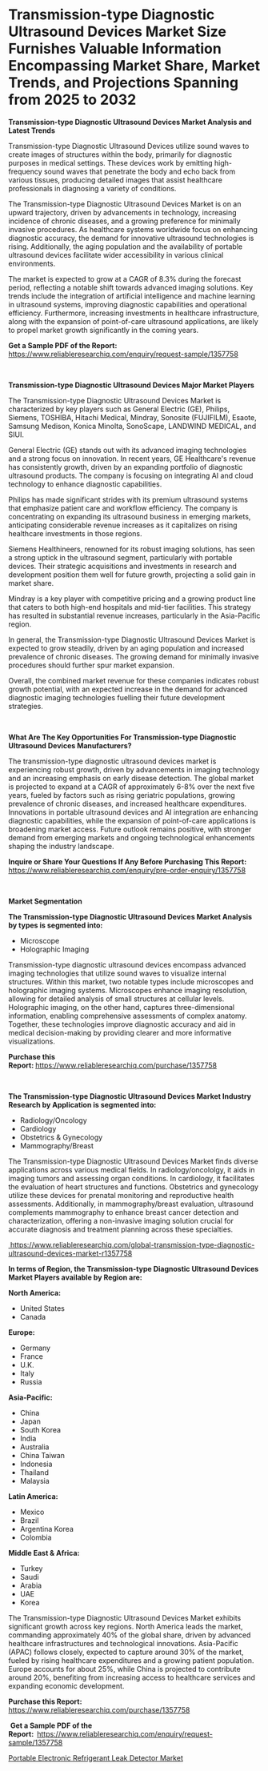 <p><h1>Transmission-type Diagnostic Ultrasound Devices Market Size Furnishes Valuable Information Encompassing Market Share, Market Trends, and Projections Spanning from 2025 to 2032</h1></p><p><strong>Transmission-type Diagnostic Ultrasound Devices Market Analysis and Latest Trends</strong></p>
<p><p>Transmission-type Diagnostic Ultrasound Devices utilize sound waves to create images of structures within the body, primarily for diagnostic purposes in medical settings. These devices work by emitting high-frequency sound waves that penetrate the body and echo back from various tissues, producing detailed images that assist healthcare professionals in diagnosing a variety of conditions.</p><p>The Transmission-type Diagnostic Ultrasound Devices Market is on an upward trajectory, driven by advancements in technology, increasing incidence of chronic diseases, and a growing preference for minimally invasive procedures. As healthcare systems worldwide focus on enhancing diagnostic accuracy, the demand for innovative ultrasound technologies is rising. Additionally, the aging population and the availability of portable ultrasound devices facilitate wider accessibility in various clinical environments.</p><p>The market is expected to grow at a CAGR of 8.3% during the forecast period, reflecting a notable shift towards advanced imaging solutions. Key trends include the integration of artificial intelligence and machine learning in ultrasound systems, improving diagnostic capabilities and operational efficiency. Furthermore, increasing investments in healthcare infrastructure, along with the expansion of point-of-care ultrasound applications, are likely to propel market growth significantly in the coming years.</p></p>
<p><strong>Get a Sample PDF of the Report:&nbsp;</strong> <a href="https://www.reliableresearchiq.com/enquiry/request-sample/1357758?utm_campaign=2215&utm_medium=2&utm_source=Github&utm_content=ia&utm_term=24022025&utm_id=transmission-type-diagnostic-ultrasound-devices">https://www.reliableresearchiq.com/enquiry/request-sample/1357758</a></p>
<p>&nbsp;</p>
<p><strong>Transmission-type Diagnostic Ultrasound Devices Major Market Players</strong></p>
<p><p>The Transmission-type Diagnostic Ultrasound Devices Market is characterized by key players such as General Electric (GE), Philips, Siemens, TOSHIBA, Hitachi Medical, Mindray, Sonosite (FUJIFILM), Esaote, Samsung Medison, Konica Minolta, SonoScape, LANDWIND MEDICAL, and SIUI. </p><p>General Electric (GE) stands out with its advanced imaging technologies and a strong focus on innovation. In recent years, GE Healthcare's revenue has consistently growth, driven by an expanding portfolio of diagnostic ultrasound products. The company is focusing on integrating AI and cloud technology to enhance diagnostic capabilities.</p><p>Philips has made significant strides with its premium ultrasound systems that emphasize patient care and workflow efficiency. The company is concentrating on expanding its ultrasound business in emerging markets, anticipating considerable revenue increases as it capitalizes on rising healthcare investments in those regions.</p><p>Siemens Healthineers, renowned for its robust imaging solutions, has seen a strong uptick in the ultrasound segment, particularly with portable devices. Their strategic acquisitions and investments in research and development position them well for future growth, projecting a solid gain in market share.</p><p>Mindray is a key player with competitive pricing and a growing product line that caters to both high-end hospitals and mid-tier facilities. This strategy has resulted in substantial revenue increases, particularly in the Asia-Pacific region.</p><p>In general, the Transmission-type Diagnostic Ultrasound Devices Market is expected to grow steadily, driven by an aging population and increased prevalence of chronic diseases. The growing demand for minimally invasive procedures should further spur market expansion. </p><p>Overall, the combined market revenue for these companies indicates robust growth potential, with an expected increase in the demand for advanced diagnostic imaging technologies fuelling their future development strategies.</p></p>
<p>&nbsp;</p>
<p><strong>What Are The Key Opportunities For Transmission-type Diagnostic Ultrasound Devices Manufacturers?</strong></p>
<p><p>The transmission-type diagnostic ultrasound devices market is experiencing robust growth, driven by advancements in imaging technology and an increasing emphasis on early disease detection. The global market is projected to expand at a CAGR of approximately 6-8% over the next five years, fueled by factors such as rising geriatric populations, growing prevalence of chronic diseases, and increased healthcare expenditures. Innovations in portable ultrasound devices and AI integration are enhancing diagnostic capabilities, while the expansion of point-of-care applications is broadening market access. Future outlook remains positive, with stronger demand from emerging markets and ongoing technological enhancements shaping the industry landscape.</p></p>
<p><strong>Inquire or Share Your Questions If Any Before Purchasing This Report:</strong> <a href="https://www.reliableresearchiq.com/enquiry/pre-order-enquiry/1357758?utm_campaign=2215&utm_medium=2&utm_source=Github&utm_content=ia&utm_term=24022025&utm_id=transmission-type-diagnostic-ultrasound-devices">https://www.reliableresearchiq.com/enquiry/pre-order-enquiry/1357758</a></p>
<p>&nbsp;</p>
<p><strong>Market Segmentation</strong></p>
<p><strong>The Transmission-type Diagnostic Ultrasound Devices Market Analysis by types is segmented into:</strong></p>
<p><ul><li>Microscope</li><li>Holographic Imaging</li></ul></p>
<p><p>Transmission-type diagnostic ultrasound devices encompass advanced imaging technologies that utilize sound waves to visualize internal structures. Within this market, two notable types include microscopes and holographic imaging systems. Microscopes enhance imaging resolution, allowing for detailed analysis of small structures at cellular levels. Holographic imaging, on the other hand, captures three-dimensional information, enabling comprehensive assessments of complex anatomy. Together, these technologies improve diagnostic accuracy and aid in medical decision-making by providing clearer and more informative visualizations.</p></p>
<p><strong>Purchase this Report:&nbsp;</strong><a href="https://www.reliableresearchiq.com/purchase/1357758?utm_campaign=2215&utm_medium=2&utm_source=Github&utm_content=ia&utm_term=24022025&utm_id=transmission-type-diagnostic-ultrasound-devices">https://www.reliableresearchiq.com/purchase/1357758</a></p>
<p>&nbsp;</p>
<p><strong>The Transmission-type Diagnostic Ultrasound Devices Market Industry Research by Application is segmented into:</strong></p>
<p><ul><li>Radiology/Oncology</li><li>Cardiology</li><li>Obstetrics & Gynecology</li><li>Mammography/Breast</li></ul></p>
<p><p>The Transmission-type Diagnostic Ultrasound Devices Market finds diverse applications across various medical fields. In radiology/oncololgy, it aids in imaging tumors and assessing organ conditions. In cardiology, it facilitates the evaluation of heart structures and functions. Obstetrics and gynecology utilize these devices for prenatal monitoring and reproductive health assessments. Additionally, in mammography/breast evaluation, ultrasound complements mammography to enhance breast cancer detection and characterization, offering a non-invasive imaging solution crucial for accurate diagnosis and treatment planning across these specialties.</p></p>
<p><a href="https://www.reliableresearchiq.com/global-transmission-type-diagnostic-ultrasound-devices-market-r1357758?utm_campaign=2215&utm_medium=2&utm_source=Github&utm_content=ia&utm_term=24022025&utm_id=transmission-type-diagnostic-ultrasound-devices">&nbsp;https://www.reliableresearchiq.com/global-transmission-type-diagnostic-ultrasound-devices-market-r1357758</a></p>
<p><strong>In terms of Region, the Transmission-type Diagnostic Ultrasound Devices Market Players available by Region are:</strong></p>
<p>
    <p> <strong> North America: </strong>
        <ul>
            <li>United States</li>
            <li>Canada</li>
        </ul>
        </p> 
    <p> <strong> Europe: </strong>
        <ul>
            <li>Germany</li>
            <li>France</li>
            <li>U.K.</li>
            <li>Italy</li>
            <li>Russia</li>
        </ul>
        </p> 
    <p> <strong> Asia-Pacific: </strong>
        <ul>
            <li>China</li>
            <li>Japan</li>
            <li>South Korea</li>
            <li>India</li>
            <li>Australia</li>
            <li>China Taiwan</li>
            <li>Indonesia</li>
            <li>Thailand</li>
            <li>Malaysia</li>
        </ul>
        </p> 
    <p> <strong> Latin America: </strong>
        <ul>
            <li>Mexico</li>
            <li>Brazil</li>
            <li>Argentina Korea</li>
            <li>Colombia</li>
        </ul>
        </p> 
    <p> <strong> Middle East & Africa: </strong>
        <ul>
            <li>Turkey</li>
            <li>Saudi</li>
            <li>Arabia</li>
            <li>UAE</li>
            <li>Korea</li>
        </ul>
    </p>
    </p>
<p><p>The Transmission-type Diagnostic Ultrasound Devices Market exhibits significant growth across key regions. North America leads the market, commanding approximately 40% of the global share, driven by advanced healthcare infrastructures and technological innovations. Asia-Pacific (APAC) follows closely, expected to capture around 30% of the market, fueled by rising healthcare expenditures and a growing patient population. Europe accounts for about 25%, while China is projected to contribute around 20%, benefiting from increasing access to healthcare services and expanding economic development.</p></p>
<p><strong>Purchase this Report: </strong><a href="https://www.reliableresearchiq.com/purchase/1357758?utm_campaign=2215&utm_medium=2&utm_source=Github&utm_content=ia&utm_term=24022025&utm_id=transmission-type-diagnostic-ultrasound-devices">https://www.reliableresearchiq.com/purchase/1357758</a></p>
<p>&nbsp;<strong>Get a Sample PDF of the Report:&nbsp;&nbsp;</strong><a href="https://www.reliableresearchiq.com/enquiry/request-sample/1357758?utm_campaign=2215&utm_medium=2&utm_source=Github&utm_content=ia&utm_term=24022025&utm_id=transmission-type-diagnostic-ultrasound-devices">https://www.reliableresearchiq.com/enquiry/request-sample/1357758</a></p>
<p><strong></strong></p>
<p><p><a href="https://github.com/SanjidaMahmud54/Market-Research-Report-List-1/blob/main/portable-electronic-refrigerant-leak-detector-market.md?utm_campaign=2215&utm_medium=2&utm_source=Github&utm_content=ia&utm_term=24022025&utm_id=transmission-type-diagnostic-ultrasound-devices">Portable Electronic Refrigerant Leak Detector Market</a></p></p>